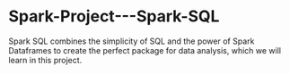 # Spark-Project---Spark-SQL
Spark SQL combines the simplicity of SQL and the power of Spark Dataframes to create the perfect package for data analysis, which we will learn in this project.

